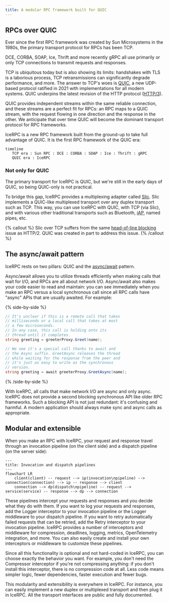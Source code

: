 ```yaml
---
title: A modular RPC framework built for QUIC
---
```


## RPCs over QUIC

Ever since the first RPC framework was created by Sun Microsystems in the 1980s, the primary transport protocol for RPCs
has been TCP.

DCE, CORBA, SOAP, Ice, Thrift and more recently gRPC all use primarily or only TCP connections to transmit requests and
responses.

TCP is ubiquitous today but is also showing its limits: handshakes with TLS is a laborious process, TCP retransmissions
can significantly degrade performance, and more. The answer to TCP's woes is [QUIC][quic], a new UDP-based protocol
ratified in 2021 with implementations for all modern systems. QUIC underpins the latest revision of the HTTP protocol
([HTTP/3][http3]).

QUIC provides independent streams within the same reliable connection, and these streams are a perfect fit for RPCs:
an RPC maps to a QUIC stream, with the request flowing in one direction and the response in the other. We anticipate
that over time QUIC will become the dominant transport protocol for RPC frameworks.

IceRPC is a new RPC framework built from the ground-up to take full advantage of QUIC. It is the first RPC framework of
the QUIC era:

```mermaid
timeline
   TCP era : Sun RPC : DCE : CORBA : SOAP : Ice : Thrift : gRPC
   QUIC era : IceRPC
```

### Not only for QUIC

The primary transport for IceRPC is QUIC, but we're still in the early days of QUIC, so being QUIC-only is not
practical.

To bridge this gap, IceRPC provides a multiplexing adapter called [Slic][slic]. Slic implements a QUIC-like multiplexed
transport over any duplex transport such as TCP. This way, you can use IceRPC with QUIC, with TCP (via Slic), and with
various other traditional transports such as Bluetooth, [iAP][iap], named pipes, etc.

{% callout %}
Slic over TCP suffers from the same [head-of-line blocking][hol] issue as HTTP/2. QUIC was created in part to address
this issue.
{% /callout %}

## The async/await pattern

IceRPC rests on two pillars: QUIC and the [async/await][async-await] pattern.

Async/await allows you to utilize threads efficiently when making calls that wait for I/O, and RPCs are all about
network I/O. Async/await also makes your code easier to read and maintain: you can see immediately when you make an RPC
versus a local synchronous call since all RPC calls have "async" APIs that are usually awaited. For example:

{% side-by-side %}

```csharp {% title="C# - Synchronous RPC (old style)" %}
// It's unclear if this is a remote call that takes
// milliseconds or a local call that takes at most
// a few microseconds.
// In any case, this call is holding onto its
// thread until it completes.
string greeting = greeterProxy.Greet(name);
```

```csharp {% title="C# - Asynchronous RPC (modern style)" %}
// We see it's a special call thanks to await and
// the Async suffix. GreetAsync releases the thread
// while waiting for the response from the peer and
// it's just as easy to write as the synchronous
// version.
string greeting = await greeterProxy.GreetAsync(name);
```

{% /side-by-side %}

With IceRPC, all calls that make network I/O are async and only async. IceRPC does not provide a second blocking
synchronous API like older RPC frameworks. Such a blocking API is not just redundant: it's confusing and harmful. A
modern application should always make sync and async calls as appropriate.

## Modular and extensible

When you make an RPC with IceRPC, your request and response travel through an invocation pipeline (on the client side)
and a dispatch pipeline (on the server side):

```mermaid
---
title: Invocation and dispatch pipelines
---
flowchart LR
    client(client) -- request --> ip(invocation\npipeline) --> connection(connection) --> ip -- response --> client
    connection --> dp(dispatch\npipeline) -- request --> service(service) -- response --> dp --> connection
```

These pipelines intercept your requests and responses and you decide what they do with them. If you want to log your
requests and responses, add the Logger interceptor to your invocation pipeline or the Logger middleware to your
dispatch pipeline. If you want to retry automatically failed requests that can be retried, add the Retry interceptor to
your invocation pipeline. IceRPC provides a number of interceptors and middleware for compression, deadlines, logging,
metrics, OpenTelemetry integration, and more. You can also easily create and install your own interceptors or middleware
to customize these pipelines.

Since all this functionality is optional and not hard-coded in IceRPC, you can choose exactly the behavior you want. For
example, you don't need the Compressor interceptor if you're not compressing anything: if you don't install this
interceptor, there is no compression code at all. Less code means simpler logic, fewer dependencies, faster execution
and fewer bugs.

This modularity and extensibility is everywhere in IceRPC. For instance, you can easily implement a new duplex or
multiplexed transport and then plug it in IceRPC. All the transport interfaces are public and fully documented.

[async-await]: https://en.wikipedia.org/wiki/Async/await
[hol]: https://en.wikipedia.org/wiki/Head-of-line_blocking
[http3]: https://en.wikipedia.org/wiki/HTTP/3
[iap]: https://en.wikipedia.org/wiki/List_of_Bluetooth_profiles#iPod_Accessory_Protocol_(iAP)
[quic]: https://en.wikipedia.org/wiki/QUIC
[slic]: ../../icerpc/slic-transport
